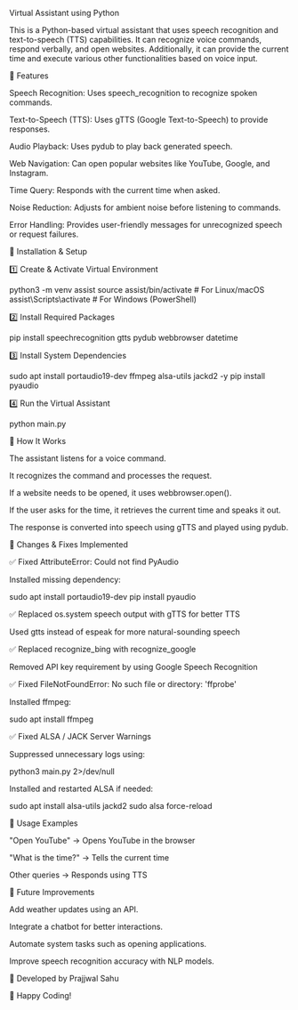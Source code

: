 Virtual Assistant using Python

This is a Python-based virtual assistant that uses speech recognition and text-to-speech (TTS) capabilities. It can recognize voice commands, respond verbally, and open websites. Additionally, it can provide the current time and execute various other functionalities based on voice input.

🚀 Features

Speech Recognition: Uses speech_recognition to recognize spoken commands.

Text-to-Speech (TTS): Uses gTTS (Google Text-to-Speech) to provide responses.

Audio Playback: Uses pydub to play back generated speech.

Web Navigation: Can open popular websites like YouTube, Google, and Instagram.

Time Query: Responds with the current time when asked.

Noise Reduction: Adjusts for ambient noise before listening to commands.

Error Handling: Provides user-friendly messages for unrecognized speech or request failures.

🔧 Installation & Setup

1️⃣ Create & Activate Virtual Environment

python3 -m venv assist
source assist/bin/activate  # For Linux/macOS
assist\Scripts\activate    # For Windows (PowerShell)

2️⃣ Install Required Packages

pip install speechrecognition gtts pydub webbrowser datetime

3️⃣ Install System Dependencies

sudo apt install portaudio19-dev ffmpeg alsa-utils jackd2 -y
pip install pyaudio

4️⃣ Run the Virtual Assistant

python main.py

📌 How It Works

The assistant listens for a voice command.

It recognizes the command and processes the request.

If a website needs to be opened, it uses webbrowser.open().

If the user asks for the time, it retrieves the current time and speaks it out.

The response is converted into speech using gTTS and played using pydub.

🔄 Changes & Fixes Implemented

✅ Fixed AttributeError: Could not find PyAudio

Installed missing dependency:

sudo apt install portaudio19-dev
pip install pyaudio

✅ Replaced os.system speech output with gTTS for better TTS

Used gtts instead of espeak for more natural-sounding speech

✅ Replaced recognize_bing with recognize_google

Removed API key requirement by using Google Speech Recognition

✅ Fixed FileNotFoundError: No such file or directory: 'ffprobe'

Installed ffmpeg:

sudo apt install ffmpeg

✅ Fixed ALSA / JACK Server Warnings

Suppressed unnecessary logs using:

python3 main.py 2>/dev/null

Installed and restarted ALSA if needed:

sudo apt install alsa-utils jackd2
sudo alsa force-reload

📌 Usage Examples

"Open YouTube" → Opens YouTube in the browser

"What is the time?" → Tells the current time

Other queries → Responds using TTS

📌 Future Improvements

Add weather updates using an API.

Integrate a chatbot for better interactions.

Automate system tasks such as opening applications.

Improve speech recognition accuracy with NLP models.

🎯 Developed by Prajjwal Sahu

🚀 Happy Coding!

